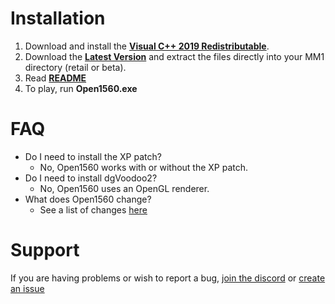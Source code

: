 # Installation

1. Download and install the [**Visual C++ 2019 Redistributable**](https://aka.ms/vs/16/release/vc_redist.x86.exe).
2. Download the [**Latest Version**](https://ci.appveyor.com/api/projects/0x1F9F1/Open1560/artifacts/build/Open1560.zip?branch=master) and extract the files directly into your MM1 directory (retail or beta).
3. Read [**README**](./setup.md)
4. To play, run **Open1560.exe**

# FAQ

* Do I need to install the XP patch?
    * No, Open1560 works with or without the XP patch.
* Do I need to install dgVoodoo2?
    * No, Open1560 uses an OpenGL renderer.
* What does Open1560 change?
    * See a list of changes [here](./changes.md)

# Support

If you are having problems or wish to report a bug, [join the discord](https://discord.gg/HHZz27sFEH) or [create an issue](https://github.com/0x1F9F1/Open1560/issues/new)
